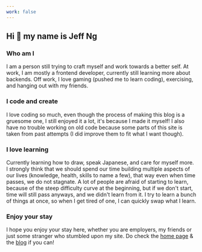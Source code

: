 ```yaml
---
work: false
---
```


## Hi 👋 my name is Jeff Ng

### Who am I

I am a person still trying to craft myself and work towards a better self. At work, I am mostly a frontend developer, currently still learning more about backends. Off work, I love gaming (pushed me to learn coding), exercising, and hanging out with my friends.

### I code and create

I love coding so much, even though the process of making this blog is a gruesome one, I still enjoyed it a lot, it's because I made it myself! I also have no trouble working on old code because some parts of this site is taken from past attempts (I did improve them to fit what I want though).

### I love learning

Currently learning how to draw, speak Japanese, and care for myself more. I strongly think that we should spend our time building multiple aspects of our lives (knowledge, health, skills to name a few), that way even when time passes, we do not stagnate. A lot of people are afraid of starting to learn, because of the steep difficulty curve at the beginning, but if we don't start, time will still pass anyways, and we didn't learn from it. I try to learn a bunch of things at once, so when I get tired of one, I can quickly swap what I learn.

### Enjoy your stay

I hope you enjoy your stay here, whether you are employers, my friends or just some stranger who stumbled upon my site. Do check the [home page](/) & the [blog](/blog) if you can!
